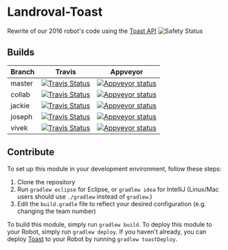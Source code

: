 # **Landroval-Toast**
Rewrite of our 2016 robot's code using the [Toast API](https://github.com/Open-RIO/ToastAPI)
![Safety Status](https://img.shields.io/badge/Safety-Always-blue.svg)

## Builds
| Branch        | Travis        | Appveyor  |
| ------------- |:-------------:|:---------:|
| master        | [![Travis Status](https://travis-ci.org/RoboEagles4828/LandrovalToast.svg?branch=master)](https://travis-ci.org/RoboEagles4828/LandrovalToast) | [![Appveyor status](https://ci.appveyor.com/api/projects/status/ibelf4tjpksfugdm/branch/master?svg=true)](https://ci.appveyor.com/project/CheezBallzPi/landrovaltoast/branch/master) |
| collab        | [![Travis Status](https://travis-ci.org/RoboEagles4828/LandrovalToast.svg?branch=collab)](https://travis-ci.org/RoboEagles4828/LandrovalToast) |[![Appveyor status](https://ci.appveyor.com/api/projects/status/ibelf4tjpksfugdm/branch/collab?svg=true)](https://ci.appveyor.com/project/CheezBallzPi/landrovaltoast/branch/collab) |
| jackie        | [![Travis Status](https://travis-ci.org/RoboEagles4828/LandrovalToast.svg?branch=jackie)](https://travis-ci.org/RoboEagles4828/LandrovalToast) |[![Appveyor status](https://ci.appveyor.com/api/projects/status/ibelf4tjpksfugdm/branch/jackie?svg=true)](https://ci.appveyor.com/project/CheezBallzPi/landrovaltoast/branch/jackie) |
| joseph        | [![Travis Status](https://travis-ci.org/RoboEagles4828/LandrovalToast.svg?branch=joseph)](https://travis-ci.org/RoboEagles4828/LandrovalToast) |[![Appveyor status](https://ci.appveyor.com/api/projects/status/ibelf4tjpksfugdm/branch/joseph?svg=true)](https://ci.appveyor.com/project/CheezBallzPi/landrovaltoast/branch/joseph) |
| vivek         | [![Travis Status](https://travis-ci.org/RoboEagles4828/LandrovalToast.svg?branch=vivek)](https://travis-ci.org/RoboEagles4828/LandrovalToast) | [![Appveyor status](https://ci.appveyor.com/api/projects/status/ibelf4tjpksfugdm/branch/vivek?svg=true)](https://ci.appveyor.com/project/CheezBallzPi/landrovaltoast/branch/vivek) |         
## Contribute
To set up this module in your development environment, follow these steps:

1. Clone the repository  
2. Run `gradlew eclipse` for Eclipse, or `gradlew idea` for IntelliJ (Linux/Mac users should use `./gradlew` instead of `gradlew`.)  
3. Edit the `build.gradle` file to reflect your desired configuration (e.g. changing the team number)  

To build this module, simply run `gradlew build`.
To deploy this module to your Robot, simply run `gradlew deploy`.
If you haven't already, you can deploy [Toast](https://github.com/Open-RIO/ToastAPI) to your Robot by running `gradlew toastDeploy`.
